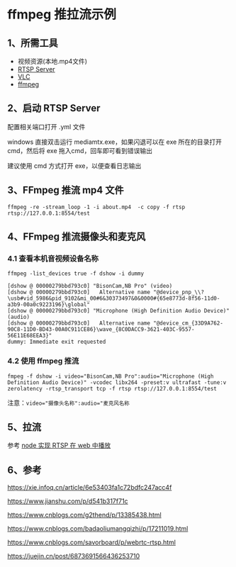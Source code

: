 # ffmpeg 推拉流示例

## 1、所需工具

- 视频资源(本地.mp4文件)
- [RTSP Server](https://github.com/aler9/mediamtx/releases)
- [VLC](https://www.videolan.org/vlc/)
- [ffmpeg](https://ffmpeg.org/download.html)

## 2、启动 RTSP Server

配置相关端口打开 .yml 文件

windows 直接双击运行 mediamtx.exe，如果闪退可以在 exe 所在的目录打开 cmd，然后将 exe 拖入cmd，回车即可看到错误输出

建议使用 cmd 方式打开 exe，以便查看日志输出

## 3、FFmpeg 推流 mp4 文件

`ffmpeg -re -stream_loop -1 -i about.mp4  -c copy -f rtsp rtsp://127.0.0.1:8554/test`

## 4、FFmpeg 推流摄像头和麦克风

### 4.1 查看本机音视频设备名称

`ffmpeg -list_devices true -f dshow -i dummy`

```
[dshow @ 00000279bbd793c0] "BisonCam,NB Pro" (video)
[dshow @ 00000279bbd793c0]   Alternative name "@device_pnp_\\?\usb#vid_5986&pid_9102&mi_00#6&30373497&0&0000#{65e8773d-8f56-11d0-a3b9-00a0c9223196}\global"
[dshow @ 00000279bbd793c0] "Microphone (High Definition Audio Device)" (audio)
[dshow @ 00000279bbd793c0]   Alternative name "@device_cm_{33D9A762-90C8-11D0-BD43-00A0C911CE86}\wave_{8C0DACC9-3621-403C-9557-56E11E68EEA3}"
dummy: Immediate exit requested
```


### 4.2 使用 ffmpeg 推流

`fmpeg -f dshow -i video="BisonCam,NB Pro":audio="Microphone (High Definition Audio Device)" -vcodec libx264 -preset:v ultrafast -tune:v zerolatency -rtsp_transport tcp -f rtsp rtsp://127.0.0.1:8554/test`

注意：`video="摄像头名称":audio="麦克风名称`

## 5、拉流

参考 [node 实现 RTSP 在 web 中播放](../../web/node/10-node%E5%AE%9E%E7%8E%B0rtsp%E5%9C%A8web%E4%B8%AD%E6%92%AD%E6%94%BE.md)

## 6、参考

https://xie.infoq.cn/article/6e53403fa1c72bdfc247acc4f

https://www.jianshu.com/p/d541b317f71c

https://www.cnblogs.com/g2thend/p/13385438.html

https://www.cnblogs.com/badaoliumangqizhi/p/17211019.html

https://www.cnblogs.com/savorboard/p/webrtc-rtsp.html

https://juejin.cn/post/6873691566436253710